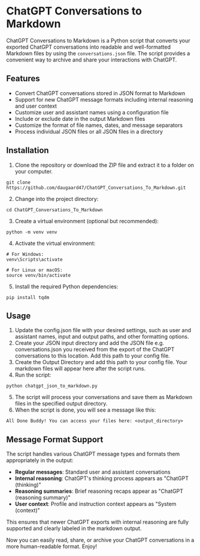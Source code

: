 # ChatGPT Conversations to Markdown
ChatGPT Conversations to Markdown is a Python script that converts your exported ChatGPT conversations into readable and well-formatted Markdown files by using the `conversations.json` file. The script provides a convenient way to archive and share your interactions with ChatGPT.

## Features
* Convert ChatGPT conversations stored in JSON format to Markdown
* Support for new ChatGPT message formats including internal reasoning and user context
* Customize user and assistant names using a configuration file
* Include or exclude date in the output Markdown files
* Customize the format of file names, dates, and message separators
* Process individual JSON files or all JSON files in a directory

## Installation
1. Clone the repository or download the ZIP file and extract it to a folder on your computer.
```
git clone https://github.com/daugaard47/ChatGPT_Conversations_To_Markdown.git
```
2. Change into the project directory:
```
cd ChatGPT_Conversations_To_Markdown
````
3. Create a virtual environment (optional but recommended):
```
python -m venv venv
```
4. Activate the virtual environment:
```
# For Windows:
venv\Scripts\activate

# For Linux or macOS:
source venv/bin/activate
```

5. Install the required Python dependencies:
```
pip install tqdm
```

## Usage
1. Update the config.json file with your desired settings, such as user and assistant names, input and output paths, and other formatting options.
2. Create your JSON input directory and add the JSON file e.g. conversations.json you received from the export of the ChatGPT conversations to this location. Add this path to your config file.
3. Create the Output Directory and add this path to your config file. Your markdown files will appear here after the script runs.
4. Run the script:
```
python chatgpt_json_to_markdown.py
```
5. The script will process your conversations and save them as Markdown files in the specified output directory.
6. When the script is done, you will see a message like this:
```
All Done Buddy! You can access your files here: <output_directory>
```

## Message Format Support

The script handles various ChatGPT message types and formats them appropriately in the output:

* **Regular messages**: Standard user and assistant conversations
* **Internal reasoning**: ChatGPT's thinking process appears as "ChatGPT (thinking)"
* **Reasoning summaries**: Brief reasoning recaps appear as "ChatGPT (reasoning summary)"
* **User context**: Profile and instruction context appears as "System (context)"

This ensures that newer ChatGPT exports with internal reasoning are fully supported and clearly labeled in the markdown output.

Now you can easily read, share, or archive your ChatGPT conversations in a more human-readable format. Enjoy!
